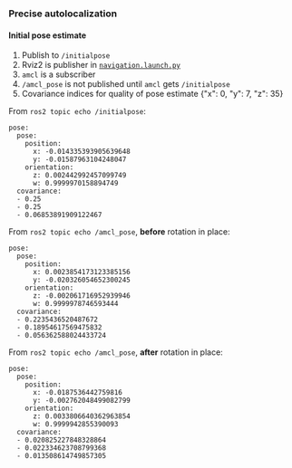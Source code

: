 ### Precise autolocalization

#### Initial pose estimate

1. Publish to `/initialpose`
2. Rviz2 is publisher in [`navigation.launch.py`](path_planner_server/launch/navigation.launch.py)
3. `amcl` is a subscriber
4. `/amcl_pose` is not published until `amcl` gets `/initialpose`
5. Covariance indices for quality of pose estimate {"x": 0, "y": 7, "z": 35}  

From `ros2 topic echo /initialpose`:  
```
pose:
  pose:
    position:
      x: -0.014335393905639648
      y: -0.01587963104248047
    orientation:
      z: 0.002442992457099749
      w: 0.9999970158894749
  covariance:
  - 0.25
  - 0.25
  - 0.06853891909122467
  ```

From `ros2 topic echo /amcl_pose`, **before** rotation in place:  
```
pose:
  pose:
    position:
      x: 0.0023854173123385156
      y: -0.020326054652300245
    orientation:
      z: -0.002061716952939946
      w: 0.9999978746593444
  covariance:
  - 0.2235436520487672
  - 0.18954617569475832
  - 0.056362588024433724
```

From `ros2 topic echo /amcl_pose`, **after** rotation in place:  
```
pose:
  pose:
    position:
      x: -0.0187536442759816
      y: -0.002762048499082799
    orientation:
      z: 0.0033806640362963854
      w: 0.9999942855390093
  covariance:
  - 0.020825227848328864
  - 0.022334623708799368
  - 0.013508614749857305
```